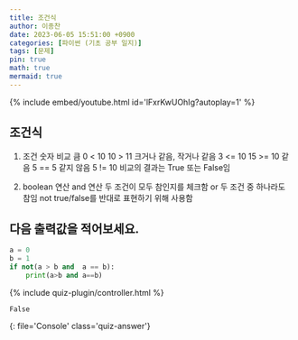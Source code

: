 ```yaml
---
title: 조건식
author: 이종찬
date: 2023-06-05 15:51:00 +0900
categories: [파이썬 (기초 공부 일지)]
tags: [문제]
pin: true
math: true
mermaid: true
---
```


{% include embed/youtube.html id='lFxrKwUOhIg?autoplay=1' %}
## 조건식
1. 조건
숫자 비교
    큼
        0 < 10
        10 > 11
    크거나 같음, 작거나 같음
        3 <= 10
        15 >= 10
    같음
        5 == 5
    같지 않음
        5 != 10
비교의 결과는 True 또는 False임

2. boolean 연산
    and 연산
        두 조건이 모두 참인지를 체크함
    or
        두 조건 중 하나라도 참임
    not
        true/false를 반대로 표현하기 위해 사용함

## 다음 출력값을 적어보세요.
```python
a = 0
b = 1
if not(a > b and  a == b):
    print(a>b and a==b)
```

<script>
    window.quiz_plugin_answer = "False";
</script>

{% include quiz-plugin/controller.html %}

```
False
```
{: file='Console' class='quiz-answer'}
